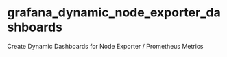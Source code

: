# grafana_dynamic_node_exporter_dashboards
Create Dynamic Dashboards for Node Exporter / Prometheus Metrics
